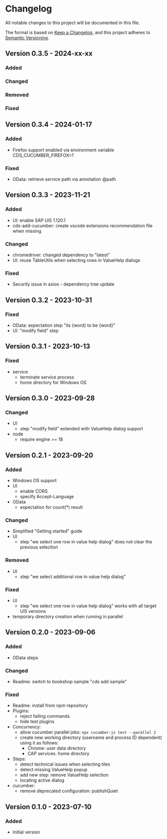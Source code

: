 # Changelog

All notable changes to this project will be documented in this file.

The format is based on [Keep a Changelog](https://keepachangelog.com/en/1.0.0/),
and this project adheres to [Semantic Versioning](https://semver.org/spec/v2.0.0.html).

## Version 0.3.5 - 2024-xx-xx

### Added
### Changed
### Removed
### Fixed

## Version 0.3.4 - 2024-01-17

### Added

* Firefox support enabled via environment variable CDS_CUCUMBER_FIREFOX=1

### Fixed
* OData: retrieve service path via annotation @path

## Version 0.3.3 - 2023-11-21

### Added
* UI: enable SAP UI5 1.120.1
* cds-add-cucumber: create vscode extensions recommendation file when missing

### Changed
* chromedriver: changed dependency to "latest"
* UI: reuse TableUtils when selecting rows in ValueHelp dialogs

### Fixed
* Security issue in axios - dependency tree update

## Version 0.3.2 - 2023-10-31
### Fixed

* OData: expectation step "its {word} to be {word}"
* UI: "modify field" step

## Version 0.3.1 - 2023-10-13
### Fixed

* service
  - terminate service process
  - home directory for Windows OS

## Version 0.3.0 - 2023-09-28
### Changed

* UI
  - step "modify field" extended with ValueHelp dialog support
* node
  - require engine >= 18

## Version 0.2.1 - 2023-09-20
### Added

* Windows OS support
* UI
  - enable CORS
  - specify Accept-Language
* OData
  - expectation for count(*) result

### Changed

* Simplified "Getting started" guide
* UI
  - step "we select one row in value help dialog" does not clear the previous selection

### Removed

* UI
  - step "we select additional row in value help dialog"

### Fixed

* UI
  - step "we select one row in value help dialog" works with all target UI5 versions
* temporary directory creation when running in parallel

## Version 0.2.0 - 2023-09-06

### Added

* OData steps

### Changed

* Readme: switch to bookshop sample "cds add sample"

### Fixed

* Readme: install from npm repository
* Plugins:
  - reject failing commands
  - hide test plugins
* Concurrency:
  - allow cucumber parallel jobs: `npx cucumber-js test --parallel 2`
  - create new working directory (username and process ID dependent) using it as follows:
    - Chrome: user data directory
    - CAP services: home directory
* Steps:
  - detect technical issues when selecting tiles
  - detect missing ValueHelp popup
  - add new step: remove ValueHelp selection
  - locating active dialog
* cucumber:
  - remove deprecated configuration: publishQuiet

## Version 0.1.0 - 2023-07-10

### Added

- Initial version
